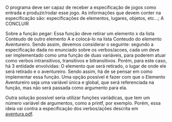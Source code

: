 O programa deve ser capaz de receber a especificação de jogos como entrada e produzir/rodar esse jogo. As informações que devem conter na especificação são: especificações de elementos, lugares, objetos, etc...; A CONCLUIR

Sobre a função pegar:
Essa função deve retirar um elemento x da lista Conteudo de outro elemento A e colocá-lo na lista Conteudo do elemento Aventureiro. Sendo assim, devemos considerar o seguinte: segundo a especificação dada no enunciado sobre os verbos/acoes, cada um deve ser implementado como uma função de duas variáveis, para poderem atuar como verbos intransitivos, transitivos e bitransitivos. Porém, para este caso, há 3 entidade envolvidas: O elemento que será retirado, o lugar de onde ele será retirado e o aventureiro. Sendo assim, há de se pensar em como implementar essa função. Uma opção possível é fazer com que o Elemento Aventureiro seja uma variável única e global, que será referenciada na função, mas não será passada como argumento para ela.

Outra solução possível seria utilizar funções variádicas, que tem um número variável de argumentos, como a printf, por exemplo. Porém, essa ideia vai contra a especificação dos verbos/ações descrita em [aventura.pdf](aventura.pdf).

